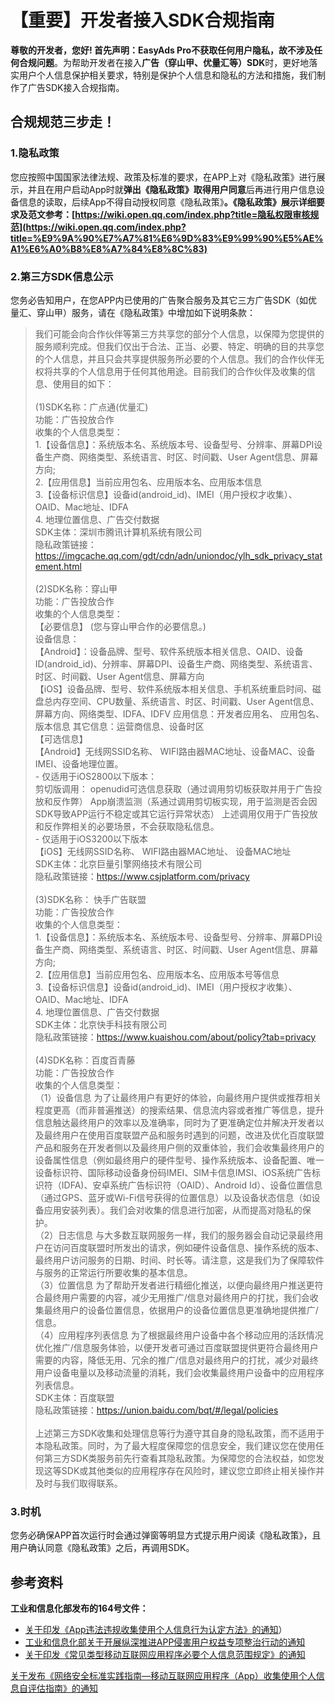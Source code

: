# 【重要】开发者接入SDK合规指南

**尊敬的开发者，您好! 首先声明：EasyAds Pro不获取任何用户隐私，故不涉及任何合规问题**。为帮助开发者在接入**广告（穿山甲、优量汇等）SDK**时，更好地落实用户个人信息保护相关要求，特别是保护个人信息和隐私的方法和措施，我们制作了广告SDK接入合规指南。

 ## 合规规范三步走！

### 1.隐私政策

您应按照中国国家法律法规、政策及标准的要求，在APP上对《隐私政策》进行展示，并且在用户启动App时就**弹出《隐私政策》取得用户同意**后再进行用户信息设备信息的读取，后续App不得自动授权同意《隐私政策》**。《隐私政策》展示详细要求及范文参考：[https://wiki.open.qq.com/index.php?title=隐私权限审核规范](https://wiki.open.qq.com/index.php?title=%E9%9A%90%E7%A7%81%E6%9D%83%E9%99%90%E5%AE%A1%E6%A0%B8%E8%A7%84%E8%8C%83)**


### 2.第三方SDK信息公示

您务必告知用户，在您APP内已使用的广告聚合服务及其它三方广告SDK（如优量汇、穿山甲）服务，请在《隐私政策》中增加如下说明条款：

>我们可能会向合作伙伴等第三方共享您的部分个人信息，以保障为您提供的服务顺利完成。但我们仅出于合法、正当、必要、特定、明确的目的共享您的个人信息，并且只会共享提供服务所必要的个人信息。我们的合作伙伴无权将共享的个人信息用于任何其他用途。目前我们的合作伙伴及收集的信息、使用目的如下：<br/><br/>
>(1)SDK名称：广点通(优量汇)<br/>
>功能：广告投放合作<br/>
>收集的个人信息类型：<br/>1.【设备信息】：系统版本名、系统版本号、设备型号、分辨率、屏幕DPI设备生产商、网络类型、系统语言、时区、时间戳、User Agent信息、屏幕方向; <br/>2.【应用信息】当前应用包名、应用版本名、应用版本信息 <br/>3.【设备标识信息】设备id(android_id)、IMEI（用户授权才收集）、OAID、Mac地址、IDFA <br/>4. 地理位置信息、广告交付数据<br/>
SDK主体：深圳市腾讯计算机系统有限公司<br/>
隐私政策链接：https://imgcache.qq.com/gdt/cdn/adn/uniondoc/ylh_sdk_privacy_statement.html<br/><br/>
(2)SDK名称：穿山甲<br/>
功能：广告投放合作<br/>
收集的个人信息类型：<br/>【必要信息】 (您与穿山甲合作的必要信息。) <br/>设备信息： <br/>【Android】：设备品牌、型号、软件系统版本相关信息、OAID、设备ID(android_id)、分辨率、屏幕DPI、设备生产商、网络类型、系统语言、时区、时间戳、User Agent信息、屏幕方向 <br/>【iOS】设备品牌、型号、软件系统版本相关信息、手机系统重启时间、磁盘总内存空间、CPU数量、系统语言、时区、时间戳、User Agent信息、屏幕方向、网络类型、IDFA、IDFV 应用信息：开发者应用名、 应用包名、 版本信息 其它信息：运营商信息、设备时区 <br/>【可选信息】 <br/>【Android】无线网SSID名称、 WIFI路由器MAC地址、设备MAC、设备IMEI、设备地理位置。 <br/>- 仅适用于iOS2800以下版本： <br/>剪切版调用： openudid可选信息获取（通过调用剪切板获取并用于广告投放和反作弊） App崩溃监测（系通过调用剪切板实现，用于监测是否会因SDK导致APP运行不稳定或其它运行异常状态） 上述调用仅用于广告投放和反作弊相关的必要场景，不会获取隐私信息。 <br/>- 仅适用于iOS3200以下版本 <br/>【iOS】无线网SSID名称、 WIFI路由器MAC地址、 设备MAC地址<br/>
SDK主体：北京巨量引擎网络技术有限公司<br/>
隐私政策链接：https://www.csjplatform.com/privacy<br/><br/>
(3)SDK名称： 快手广告联盟<br/>
功能：广告投放合作<br/>
收集的个人信息类型：<br/>1.【设备信息】：系统版本名、系统版本号、设备型号、分辨率、屏幕DPI设备生产商、网络类型、系统语言、时区、时间戳、User Agent信息、屏幕方向; <br/>2.【应用信息】当前应用包名、应用版本名、应用版本号等信息<br/> 3.【设备标识信息】设备id(android_id)、IMEI（用户授权才收集）、OAID、Mac地址、IDFA <br/>4. 地理位置信息、广告交付数据<br/>
SDK主体：北京快手科技有限公司<br/>
隐私政策链接：https://www.kuaishou.com/about/policy?tab=privacy<br/><br/>
(4)SDK名称：百度百青藤<br/>
功能：广告投放合作<br/>
收集的个人信息类型：<br/>（1）设备信息 为了让最终用户有更好的体验，向最终用户提供或推荐相关程度更高（而非普遍推送）的搜索结果、信息流内容或者推广等信息，提升信息触达最终用户的效率以及准确率，同时为了更准确定位并解决开发者以及最终用户在使用百度联盟产品和服务时遇到的问题，改进及优化百度联盟产品和服务在开发者侧以及最终用户侧的双重体验，我们会收集最终用户的设备属性信息（例如最终用户的硬件型号、操作系统版本、设备配置、唯一设备标识符、国际移动设备身份码IMEI、SIM卡信息IMSI、iOS系统广告标识符（IDFA)、安卓系统广告标识符（OAID）、Android Id）、设备位置信息（通过GPS、蓝牙或Wi-Fi信号获得的位置信息）以及设备状态信息（如设备应用安装列表）。我们会对收集的信息进行加密，从而提高对隐私的保护。 <br/>（2）日志信息 与大多数互联网服务一样，我们的服务器会自动记录最终用户在访问百度联盟时所发出的请求，例如硬件设备信息、操作系统的版本、最终用户访问服务的日期、时间、时长等。请注意，这是我们为了保障软件与服务的正常运行所要收集的基本信息。 <br/>（3）位置信息 为了帮助开发者进行精细化推送，以便向最终用户推送更符合最终用户需要的内容，减少无用推广/信息对最终用户的打扰，我们会收集最终用户的设备位置信息，依据用户的设备位置信息更准确地提供推广/信息。<br/> （4）应用程序列表信息 为了根据最终用户设备中各个移动应用的活跃情况优化推广/信息服务体验，以便开发者可通过百度联盟提供更符合最终用户需要的内容，降低无用、冗余的推广/信息对最终用户的打扰，减少对最终用户设备电量以及移动流量的消耗，我们会收集最终用户设备中的应用程序列表信息。<br/>
SDK主体：百度联盟<br/>
隐私政策链接：https://union.baidu.com/bqt/#/legal/policies<br/><br/>
上述第三方SDK收集和处理信息等行为遵守其自身的隐私政策，而不适用于本隐私政策。同时，为了最大程度保障您的信息安全，我们建议您在使用任何第三方SDK类服务前先行查看其隐私政策。为保障您的合法权益，如您发现这等SDK或其他类似的应用程序存在风险时，建议您立即终止相关操作并及时与我们取得联系。

### 3.时机

您务必确保APP首次运行时会通过弹窗等明显方式提示用户阅读《隐私政策》，且用户确认同意《隐私政策》之后，再调用SDK。


## 参考资料

**工业和信息化部发布的164号文件：**

* [关于印发《App违法违规收集使用个人信息行为认定方法》的通知](http://www.cac.gov.cn/2019-12/27/c_1578986455686625.htm )）
* [工业和信息化部关于开展纵深推进APP侵害用户权益专项整治行动的通知](http://www.cac.gov.cn/2020-07/28/c_1597492913060262.htm ) 
* [关于印发《常见类型移动互联网应用程序必要个人信息范围规定》的通知](http://www.cac.gov.cn/2021-03/22/c_1617990997054277.htm )


[关于发布《网络安全标准实践指南—移动互联网应用程序（App）收集使用个人信息自评估指南》的通知](https://www.tc260.org.cn/front/postDetail.html?id=20200722134829 )
